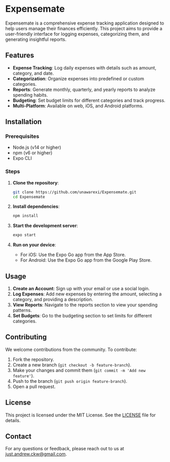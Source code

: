 # Expensemate

Expensemate is a comprehensive expense tracking application designed to help users manage their finances efficiently. This project aims to provide a user-friendly interface for logging expenses, categorizing them, and generating insightful reports.

## Features

- **Expense Tracking**: Log daily expenses with details such as amount, category, and date.
- **Categorization**: Organize expenses into predefined or custom categories.
- **Reports**: Generate monthly, quarterly, and yearly reports to analyze spending habits.
- **Budgeting**: Set budget limits for different categories and track progress.
- **Multi-Platform**: Available on web, iOS, and Android platforms.

## Installation

### Prerequisites

- Node.js (v14 or higher)
- npm (v6 or higher)
- Expo CLI

### Steps

1. **Clone the repository**:
   ```bash
   git clone https://github.com/unawarexi/Expensemate.git
   cd Expensemate
   ```

2. **Install dependencies**:
   ```bash
   npm install
   ```

3. **Start the development server**:
   ```bash
   expo start
   ```

4. **Run on your device**:
   - For iOS: Use the Expo Go app from the App Store.
   - For Android: Use the Expo Go app from the Google Play Store.

## Usage

1. **Create an Account**: Sign up with your email or use a social login.
2. **Log Expenses**: Add new expenses by entering the amount, selecting a category, and providing a description.
3. **View Reports**: Navigate to the reports section to view your spending patterns.
4. **Set Budgets**: Go to the budgeting section to set limits for different categories.

## Contributing

We welcome contributions from the community. To contribute:

1. Fork the repository.
2. Create a new branch (`git checkout -b feature-branch`).
3. Make your changes and commit them (`git commit -m 'Add new feature'`).
4. Push to the branch (`git push origin feature-branch`).
5. Open a pull request.

## License

This project is licensed under the MIT License. See the [LICENSE](LICENSE) file for details.

## Contact

For any questions or feedback, please reach out to us at just.andrew.ckw@gmail.com.
